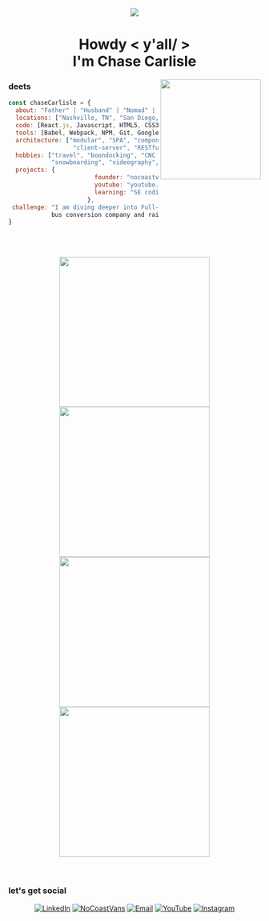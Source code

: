 &nbsp;<div align="center"><img src="https://static.wixstatic.com/media/81cb05_ca2537d654a3411a832e8fc4da90369b~mv2.jpg">
 # Howdy < y'all/ > <br> I'm Chase Carlisle
</div>

<img src="https://static.wixstatic.com/media/81cb05_fe62b26fbdf04d2bbe08302205ecc514~mv2.png" align="right" width="200">

### deets 

```javascript
const chaseCarlisle = {
  about: "Father" | "Husband" | "Nomad" | "Founder",
  locations: ["Nashville, TN", "San Diego, CA", "Joshua Tree, CA"],
  code: [React.js, Javascript, HTML5, CSS3, Node.js, RestAPI],
  tools: [Babel, Webpack, NPM, Git, Google Cloud, MongoDB],
  architecture: ["modular", "SPA", "component-based", "responsive design", 
                  "client-server", "RESTful"]
  hobbies: ["travel", "boondocking", "CNC machining", "climbing/bouldering",
            "snowboarding", "videography", "photography"]
  projects: {
                        founder: "nocoastvans.com",
                        youtube: "youtube.com/@mariajoseandchase",
                        learning: "SE coding bootcamp @ TripleTen"
                      },
 challenge: "I am diving deeper into Full-Stack development, while running a van and
            bus conversion company and raising 2 kids"
}
```
<br><br>
<div align="center">
<img src="https://media.giphy.com/media/v1.Y2lkPTc5MGI3NjExMnRrNTd5Z3V6bXk5OTJ4dmtxeG5razdhaGZtOGV2ZXpsazdreHJhZyZlcD12MV9pbnRlcm5hbF9naWZfYnlfaWQmY3Q9Zw/3g3m37DSi2mRDqYvmr/giphy-downsized.gif" width="300">
<img src="https://media.giphy.com/media/v1.Y2lkPTc5MGI3NjExZjNmdHk1bG1sdTAzanEyMTJnMGxlemYxMGluMmxuYXZqbmcwd25xMSZlcD12MV9pbnRlcm5hbF9naWZfYnlfaWQmY3Q9Zw/6WQSMkyZtQHMPDpJRw/giphy-downsized-large.gif" width="300">
  <BR>
<img src="https://media.giphy.com/media/v1.Y2lkPTc5MGI3NjExeXdhaHY1dTY5bGNlcmtpdXF3N3J0bGtmaGpjMXExaG03M2YzMmNkbiZlcD12MV9pbnRlcm5hbF9naWZfYnlfaWQmY3Q9Zw/oakVX0WIIa5ewhMpZL/giphy-downsized.gif" width="300">
<img src="https://media.giphy.com/media/v1.Y2lkPTc5MGI3NjExaHljMzhjNDR4Z3lxejV1bTRzbTVhanRueDU1NGFidzFmc3h6NXczYSZlcD12MV9pbnRlcm5hbF9naWZfYnlfaWQmY3Q9Zw/PkwpC5yBOXyci2lHVW/giphy-downsized.gif" width="300">
<br><br><br>
</div>

### let's get social
  
<div align="center">
  
[![LinkedIn](https://static.wixstatic.com/media/81cb05_cd219f4357df4f608c87ff01fed0900b~mv2.png)](https://www.linkedin.com/in/chasecarlisle)
[![NoCoastVans](https://static.wixstatic.com/media/81cb05_7c1f19b4a057483bbb9fa97c19acf13e~mv2.png)](https://www.nocoastvans.com)
[![Email](https://static.wixstatic.com/media/81cb05_4f3d1d957b8b4836899da42624ed1b8e~mv2.png)](mailto:hello@nocoastvans.com)
[![YouTube](https://static.wixstatic.com/media/81cb05_2d64105f274c4fbf84fbc8f42e029a24~mv2.png)](https://youtube.com/@mariajoseandchase)
[![Instagram](https://static.wixstatic.com/media/81cb05_171640dd08574286b1f018462c198ff0~mv2.png)](https://www.instagram.com/mariajoseandchase/)
  
</div>
